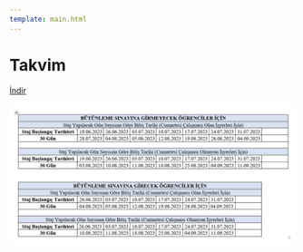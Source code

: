 ```yaml
---
template: main.html
---
```


# Takvim

[İndir](assets/staj-takvimi.docx)

![](assets/staj-takvimi.png)
